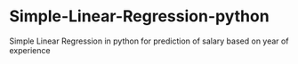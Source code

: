 # Simple-Linear-Regression-python
Simple Linear Regression in python for prediction of salary based on year of experience
